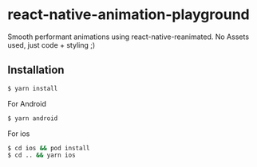 # react-native-animation-playground
Smooth performant animations using react-native-reanimated.
No Assets used, just code + styling ;)

## Installation
```sh
$ yarn install
```
For Android
```sh
$ yarn android
```
For ios
```sh
$ cd ios && pod install
$ cd .. && yarn ios
```


